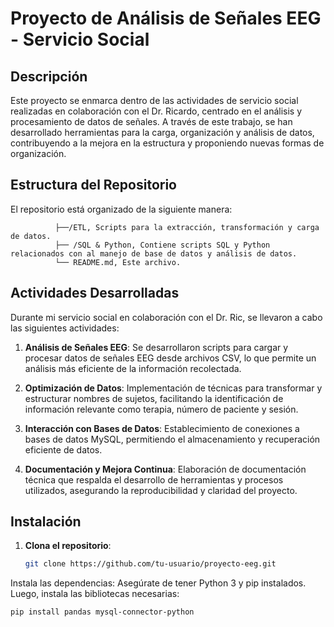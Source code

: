 # Proyecto de Análisis de Señales EEG - Servicio Social

## Descripción
Este proyecto se enmarca dentro de las actividades de servicio social realizadas en colaboración con el Dr. Ricardo, centrado en el análisis y procesamiento de datos de señales. A través de este trabajo, se han desarrollado herramientas para la carga, organización y análisis de datos, contribuyendo a la mejora en la estructura y proponiendo nuevas formas de organización.

## Estructura del Repositorio
El repositorio está organizado de la siguiente manera:

              ├──/ETL, Scripts para la extracción, transformación y carga de datos. 
              ├── /SQL & Python, Contiene scripts SQL y Python relacionados con al manejo de base de datos y análisis de datos. 
              └── README.md, Este archivo.


## Actividades Desarrolladas
Durante mi servicio social en colaboración con el Dr. Ric, se llevaron a cabo las siguientes actividades:

1. **Análisis de Señales EEG**: Se desarrollaron scripts para cargar y procesar datos de señales EEG desde archivos CSV, lo que permite un análisis más eficiente de la información recolectada.

2. **Optimización de Datos**: Implementación de técnicas para transformar y estructurar nombres de sujetos, facilitando la identificación de información relevante como terapia, número de paciente y sesión.

3. **Interacción con Bases de Datos**: Establecimiento de conexiones a bases de datos MySQL, permitiendo el almacenamiento y recuperación eficiente de datos.

4. **Documentación y Mejora Continua**: Elaboración de documentación técnica que respalda el desarrollo de herramientas y procesos utilizados, asegurando la reproducibilidad y claridad del proyecto.

## Instalación

1. **Clona el repositorio**:
   ```bash
   git clone https://github.com/tu-usuario/proyecto-eeg.git


Instala las dependencias: Asegúrate de tener Python 3 y pip instalados. Luego, instala las bibliotecas necesarias:

`pip install pandas mysql-connector-python`







